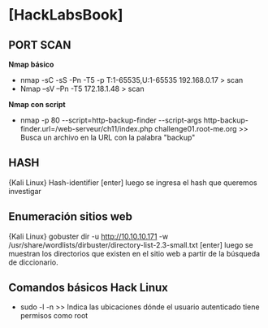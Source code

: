 # [HackLabsBook]

## PORT SCAN
**Nmap básico**
- nmap -sC -sS -Pn -T5 -p T:1-65535,U:1-65535 192.168.0.17 > scan
- Nmap –sV –Pn  -T5 172.18.1.48 > scan
	
**Nmap con script**
- nmap -p 80 --script=http-backup-finder --script-args http-backup-finder.url=/web-serveur/ch11/index.php challenge01.root-me.org >> Busca un archivo en la URL con la palabra "backup"

## HASH
 {Kali Linux} Hash-identifier [enter] luego se ingresa el hash que queremos investigar
 
 ## Enumeración sitios web
 {Kali Linux} gobuster dir -u http://10.10.10.171 -w /usr/share/wordlists/dirbuster/directory-list-2.3-small.txt [enter] luego se muestran los directorios que existen en el sitio web a partir de la búsqueda de diccionario.

## Comandos básicos Hack Linux

- sudo -l -n >> Indica las ubicaciones dónde el usuario autenticado tiene permisos como root
